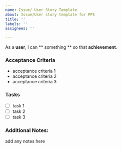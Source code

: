 ```yaml
---
name: Issue/ User Story Template
about: Issue/User story template for PP5
title: ''
labels: ''
assignees: ''

---
```


As a **user**, I can ** something ** so that **achievement**.

### Acceptance Criteria
- acceptance criteria 1
- acceptance criteria 2
- acceptance criteria 3

### Tasks
- [ ] task 1
- [ ] task 2
- [ ] task 3

### Additional Notes:
add any notes here
